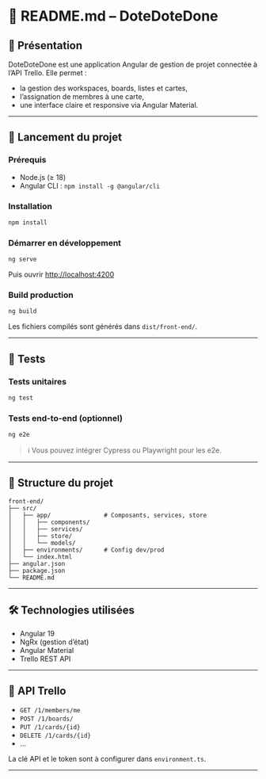 
# 📘 README.md – DoteDoteDone

## 🎯 Présentation

DoteDoteDone est une application Angular de gestion de projet connectée à l’API Trello. Elle permet :
- la gestion des workspaces, boards, listes et cartes,
- l’assignation de membres à une carte,
- une interface claire et responsive via Angular Material.

---

## 🚀 Lancement du projet

### Prérequis
- Node.js (≥ 18)
- Angular CLI : `npm install -g @angular/cli`

### Installation

```bash
npm install
```

### Démarrer en développement

```bash
ng serve
```
Puis ouvrir [http://localhost:4200](http://localhost:4200)

### Build production

```bash
ng build
```

Les fichiers compilés sont générés dans `dist/front-end/`.

---

## 🧪 Tests

### Tests unitaires

```bash
ng test
```

### Tests end-to-end (optionnel)

```bash
ng e2e
```

> ℹ️ Vous pouvez intégrer Cypress ou Playwright pour les e2e.

---

## 🧱 Structure du projet

```
front-end/
├── src/
│   ├── app/               # Composants, services, store
│   │   ├── components/
│   │   ├── services/
│   │   ├── store/
│   │   └── models/
│   ├── environments/      # Config dev/prod
│   └── index.html
├── angular.json
├── package.json
└── README.md
```

---

## 🛠️ Technologies utilisées

- Angular 19
- NgRx (gestion d’état)
- Angular Material
- Trello REST API

---

## 🔐 API Trello

- `GET /1/members/me`
- `POST /1/boards/`
- `PUT /1/cards/{id}`
- `DELETE /1/cards/{id}`
- …

La clé API et le token sont à configurer dans `environment.ts`.

---

